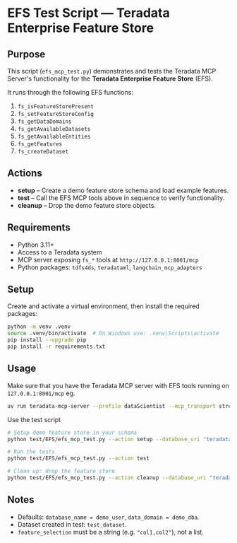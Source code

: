 

# EFS Test Script — Teradata Enterprise Feature Store

## Purpose
This script (`efs_mcp_test.py`) demonstrates and tests the Teradata MCP Server's functionality for the **Teradata Enterprise Feature Store** (EFS). 

It runs through the following EFS functions:
1. `fs_isFeatureStorePresent`
2. `fs_setFeatureStoreConfig`
3. `fs_getDataDomains`
4. `fs_getAvailableDatasets`
5. `fs_getAvailableEntities`
6. `fs_getFeatures`
7. `fs_createDataset`

## Actions
- **setup** – Create a demo feature store schema and load example features.  
- **test** – Call the EFS MCP tools above in sequence to verify functionality.  
- **cleanup** – Drop the demo feature store objects.


## Requirements
- Python 3.11+
- Access to a Teradata system
- MCP server exposing `fs_*` tools at `http://127.0.0.1:8001/mcp`
- Python packages: `tdfs4ds`, `teradataml`, `langchain_mcp_adapters`

## Setup
Create and activate a virtual environment, then install the required packages:

```bash
python -m venv .venv
source .venv/bin/activate  # On Windows use: .venv\Scripts\activate
pip install --upgrade pip
pip install -r requirements.txt
```

## Usage

Make sure that you have the Teradata MCP server with EFS tools running on `127.0.0.1:8001/mcp` eg.

```bash
uv run teradata-mcp-server --profile dataScientist --mcp_transport streamable-http --mcp_port 8001
```

Use the test script

```bash
# Setup demo feature store in your schema
python test/EFS/efs_mcp_test.py --action setup --database_uri "teradata://user:pass@host:1025/schema"

# Run the tests
python test/EFS/efs_mcp_test.py --action test

# Clean up: drop the feature store
python test/EFS/efs_mcp_test.py --action cleanup --database_uri "teradata://user:pass@host:1025/schema"
```

## Notes
- Defaults: `database_name = demo_user`, `data_domain = demo_dba`.
- Dataset created in test: `test_dataset`.
- `feature_selection` must be a string (e.g. `"col1,col2"`), not a list.